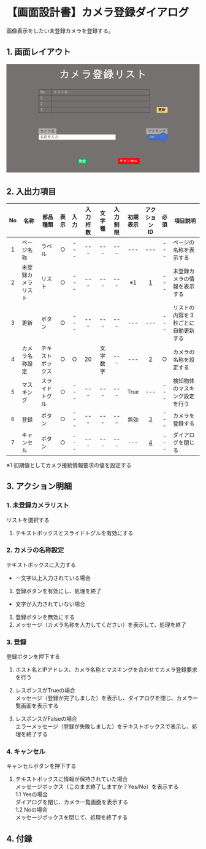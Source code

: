 # 【画面設計書】カメラ登録ダイアログ
画像表示をしたい未登録カメラを登録する。

## 1. 画面レイアウト

<img src="./image.PNG">

## 2. 入出力項目

|No|名称|部品種類|表示|入力|入力桁数|文字種|入力制限|初期表示|アクションID|必須|項目説明|
|:---:|---|---|:---:|:---:|:---:|:---:|:---:|:---:|:---:|:---:|---|
|1|ページ名称|ラベル|○|---|---|---|---|---|---|---|ページの名称を表示する|
|2|未登録カメラリスト|リスト|○|---|---|---|---|※1|[1](#action1)|---|未登録カメラの情報を表示する|
|3|更新|ボタン|○|---|---|---|---|---|---|---|リストの内容を３秒ごとに自動更新する|
|4|カメラ名称設定|テキストボックス|○|○|20|文字数字|---|---|[2](#action2)|○|カメラの名称を設定する|
|5|マスキング|スライドトグル|○|---|---|---|---|True|---|---|検知物体のマスキング設定を行う|
|6|登録|ボタン|○|---|---|---|---|無効|[3](#action3)|---|カメラを登録する|
|7|キャンセル|ボタン|○|---|---|---|---|---|[4](#action4)|---|ダイアログを閉じる|

※1 初期値としてカメラ接続情報要求の値を設定する

## 3. アクション明細

### 1. <a id="action1">未登録カメラリスト</a>
リストを選択する
1. テキストボックスとスライドトグルを有効にする

### 2. <a id="action2">カメラの名称設定</a>
テキストボックスに入力する

* 一文字以上入力されている場合
1. 登録ボタンを有効にし、処理を終了

* 文字が入力されていない場合
1. 登録ボタンを無効にする
2. メッセージ（カメラ名称を入力してください）を表示して、処理を終了

### 3. <a id="action3">登録</a>
登録ボタンを押下する
1. ホスト名とIPアドレス、カメラ名称とマスキングを合わせてカメラ登録要求を行う

2. レスポンスがTrueの場合  
メッセージ（登録が完了しました）を表示し、ダイアログを閉じ、カメラ一覧画面を表示する
3. レスポンスがFalseの場合  
エラーメッセージ（登録が失敗しました）をテキストボックスで表示し、処理を終了する

### 4. <a id="action4">キャンセル</a>
キャンセルボタンを押下する
1. テキストボックスに情報が保持されていた場合  
メッセージボックス（このまま終了しますか？Yes/No）を表示する  
  1.1 Yesの場合  
   ダイアログを閉じ、カメラ一覧画面を表示する  
  1.2 Noの場合  
   メッセージボックスを閉じて、処理を終了する

## 4. 付録
